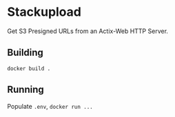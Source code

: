# Stackupload

Get S3 Presigned URLs from an Actix-Web HTTP Server.

## Building

`docker build .`

## Running

Populate `.env`, `docker run ...`
